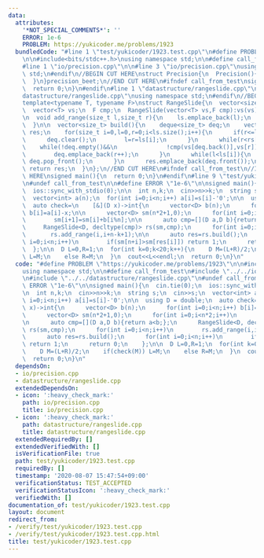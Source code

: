 ```yaml
---
data:
  attributes:
    '*NOT_SPECIAL_COMMENTS*': ''
    ERROR: 1e-6
    PROBLEM: https://yukicoder.me/problems/1923
  bundledCode: "#line 1 \"test/yukicoder/1923.test.cpp\"\n#define PROBLEM \"https://yukicoder.me/problems/1923\"\
    \n\n#include<bits/stdc++.h>\nusing namespace std;\n\n#define call_from_test\n\
    #line 1 \"io/precision.cpp\"\n\n#line 3 \"io/precision.cpp\"\nusing namespace\
    \ std;\n#endif\n//BEGIN CUT HERE\nstruct Precision{\n  Precision(){\n    cout<<fixed<<setprecision(12);\n\
    \  }\n}precision_beet;\n//END CUT HERE\n#ifndef call_from_test\nsigned main(){\n\
    \  return 0;\n}\n#endif\n#line 1 \"datastructure/rangeslide.cpp\"\n\n#line 3 \"\
    datastructure/rangeslide.cpp\"\nusing namespace std;\n#endif\n//BEGIN CUT HERE\n\
    template<typename T, typename F>\nstruct RangeSlide{\n  vector<size_t> ls,rs;\n\
    \  vector<T> vs;\n  F cmp;\n  RangeSlide(vector<T> vs,F cmp):vs(vs),cmp(cmp){}\n\
    \n  void add_range(size_t l,size_t r){\n    ls.emplace_back(l);\n    rs.emplace_back(r);\n\
    \  }\n\n  vector<size_t> build(){\n    deque<size_t> deq;\n    vector<size_t>\
    \ res;\n    for(size_t i=0,l=0,r=0;i<ls.size();i++){\n      if(r<=ls[i]){\n  \
    \      deq.clear();\n        l=r=ls[i];\n      }\n      while(r<rs[i]){\n    \
    \    while(!deq.empty()&&\n              !cmp(vs[deq.back()],vs[r])) deq.pop_back();\n\
    \        deq.emplace_back(r++);\n      }\n      while(l<ls[i]){\n        if(deq.front()==l++)\
    \ deq.pop_front();\n      }\n      res.emplace_back(deq.front());\n    }\n   \
    \ return res;\n  }\n};\n//END CUT HERE\n#ifndef call_from_test\n//INSERT ABOVE\
    \ HERE\nsigned main(){\n  return 0;\n}\n#endif\n#line 9 \"test/yukicoder/1923.test.cpp\"\
    \n#undef call_from_test\n\n#define ERROR \"1e-6\"\n\nsigned main(){\n  cin.tie(0);\n\
    \  ios::sync_with_stdio(0);\n\n  int n,k;\n  cin>>n>>k;\n  string s;\n  cin>>s;\n\
    \  vector<int> a(n);\n  for(int i=0;i<n;i++) a[i]=s[i]-'0';\n\n  using D = double;\n\
    \  auto check=\n    [&](D x)->int{\n      vector<D> b(n);\n      for(int i=0;i<n;i++)\
    \ b[i]=a[i]-x;\n\n      vector<D> sm(n*2+1,0);\n      for(int i=0;i<n*2;i++)\n\
    \        sm[i+1]=sm[i]+b[i%n];\n\n      auto cmp=[](D a,D b){return a<b;};\n \
    \     RangeSlide<D, decltype(cmp)> rs(sm,cmp);\n      for(int i=0;i<n;i++)\n \
    \       rs.add_range(i,i+n-k+1);\n\n      auto res=rs.build();\n      for(int\
    \ i=0;i<n;i++)\n        if(sm[n+i]>sm[res[i]]) return 1;\n      return 0;\n  \
    \  };\n\n  D L=0,R=1;\n  for(int k=0;k<20;k++){\n    D M=(L+R)/2;\n    if(check(M))\
    \ L=M;\n    else R=M;\n  }\n  cout<<L<<endl;\n  return 0;\n}\n"
  code: "#define PROBLEM \"https://yukicoder.me/problems/1923\"\n\n#include<bits/stdc++.h>\n\
    using namespace std;\n\n#define call_from_test\n#include \"../../io/precision.cpp\"\
    \n#include \"../../datastructure/rangeslide.cpp\"\n#undef call_from_test\n\n#define\
    \ ERROR \"1e-6\"\n\nsigned main(){\n  cin.tie(0);\n  ios::sync_with_stdio(0);\n\
    \n  int n,k;\n  cin>>n>>k;\n  string s;\n  cin>>s;\n  vector<int> a(n);\n  for(int\
    \ i=0;i<n;i++) a[i]=s[i]-'0';\n\n  using D = double;\n  auto check=\n    [&](D\
    \ x)->int{\n      vector<D> b(n);\n      for(int i=0;i<n;i++) b[i]=a[i]-x;\n\n\
    \      vector<D> sm(n*2+1,0);\n      for(int i=0;i<n*2;i++)\n        sm[i+1]=sm[i]+b[i%n];\n\
    \n      auto cmp=[](D a,D b){return a<b;};\n      RangeSlide<D, decltype(cmp)>\
    \ rs(sm,cmp);\n      for(int i=0;i<n;i++)\n        rs.add_range(i,i+n-k+1);\n\n\
    \      auto res=rs.build();\n      for(int i=0;i<n;i++)\n        if(sm[n+i]>sm[res[i]])\
    \ return 1;\n      return 0;\n    };\n\n  D L=0,R=1;\n  for(int k=0;k<20;k++){\n\
    \    D M=(L+R)/2;\n    if(check(M)) L=M;\n    else R=M;\n  }\n  cout<<L<<endl;\n\
    \  return 0;\n}\n"
  dependsOn:
  - io/precision.cpp
  - datastructure/rangeslide.cpp
  extendedDependsOn:
  - icon: ':heavy_check_mark:'
    path: io/precision.cpp
    title: io/precision.cpp
  - icon: ':heavy_check_mark:'
    path: datastructure/rangeslide.cpp
    title: datastructure/rangeslide.cpp
  extendedRequiredBy: []
  extendedVerifiedWith: []
  isVerificationFile: true
  path: test/yukicoder/1923.test.cpp
  requiredBy: []
  timestamp: '2020-08-07 15:47:54+09:00'
  verificationStatus: TEST_ACCEPTED
  verificationStatusIcon: ':heavy_check_mark:'
  verifiedWith: []
documentation_of: test/yukicoder/1923.test.cpp
layout: document
redirect_from:
- /verify/test/yukicoder/1923.test.cpp
- /verify/test/yukicoder/1923.test.cpp.html
title: test/yukicoder/1923.test.cpp
---
```

